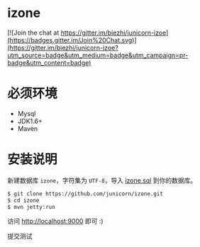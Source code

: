 # izone

[![Join the chat at https://gitter.im/biezhi/junicorn-izoe](https://badges.gitter.im/Join%20Chat.svg)](https://gitter.im/biezhi/junicorn-izoe?utm_source=badge&utm_medium=badge&utm_campaign=pr-badge&utm_content=badge)

# 必须环境

- Mysql
- JDK1.6+
- Maven

# 安装说明

新建数据库 `izone`，字符集为 `UTF-8`，导入 [izone.sql](docs/izone.sql) 到你的数据库。

```sh
$ git clone https://github.com/junicorn/izone.git
$ cd izone
$ mvn jetty:run
```

访问 [http://localhost:9000](http://localhost:9000) 即可 :)


提交测试